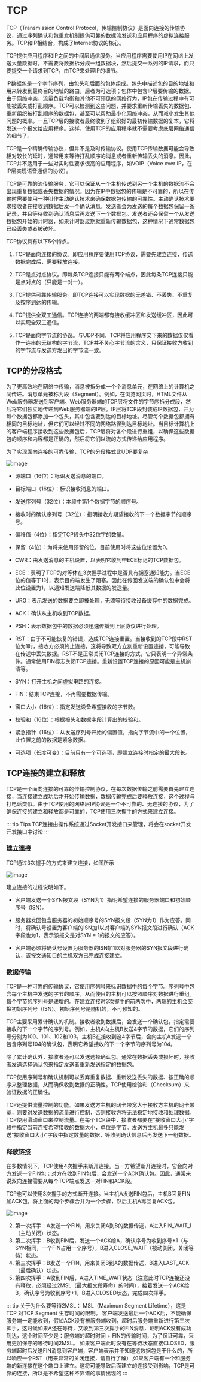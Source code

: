 # TCP

TCP（Transmission Control Protocol，传输控制协议）是面向连接的传输协议，通过序列确认和包重发机制提供可靠的数据流发送和应用程序的虚拟连接服务。TCP和IP相结合，构成了Internet协议的核心。

TCP提供应用程序和IP之间的中间层通信服务。当应用程序需要使用IP在网络上发送大量数据时，不需要将数据拆分成一组数据块，然后提交一系列的IP请求，而只要提交一个请求到TCP，由TCP来处理IP的细节。

IP数据包是一个字节序列，由包头和后面的包体组成。包头中描述包的目的地址和用来转发到最终目的地址的路由，后者为可选项；包体中包含IP层要传输的数据。由于网络冲突、流量负载均衡和其他不可预见的网络行为，IP包在传输过程中有可能被丢失或打乱顺序。TCP可以检测到这些问题，并要求重新传输丢失的数据包、重新组织被打乱顺序的数据包，甚至可以帮助最小化网络冲突，从而减小发生其他问题的概率。一旦TCP层的接收者最终收到了组织好的最初传输数据的复本，它将发送一个报文给应用程序。这样，使用TCP的应用程序就不需要考虑底层网络通信的细节了。

TCP是一个精确传输协议，但并不是及时传输协议。使用TCP传输数据可能会导致相对较长的延时，通常用来等待打乱顺序的消息或者重新传输丢失的消息。因此，TCP并不适用于一些对实时性要求很高的应用程序，如VOIP（Voice over IP，在IP层实现语音通信的协议）。

TCP是可靠的流传输服务，它可以保证从一个主机传送到另一个主机的数据流不会出现重复数据或丢失数据的情况。因为在IP中数据包的传输是不可靠的，所以在传输时需要使用一种叫作主动确认技术来确保数据包传输的可靠性。主动确认技术要求接收者在接收到数据后发一个确认消息，发送者会为发送的每个数据包保留一条记录，并且等待收到确认消息后再发送下一个数据包。发送者还会保留一个从发送数据包开始的计时器，如果计时器过期就重新传输数据包，这种情况下通常数据包已经丢失或者被破坏。

TCP协议具有以下5个特点。

1. TCP是面向连接的协议。即应用程序要使用TCP协议，需要先建立连接，传送数据完成后，需要释放连接。

2. TCP是点对点协议。即每条TCP连接只能有两个端点，因此每条TCP连接只能是点对点的（只能是一对一）。

3. TCP提供可靠传输服务。即TCP连接可以实现数据的无差错、不丢失、不重复及按序到达的传输。

4. TCP提供全双工通信。TCP连接的两端都有接收缓冲区和发送缓冲区，因此可以实现全双工通信。

5. TCP是面向字节流的协议。与UDP不同，TCP将应用程序交下来的数据仅仅看作一连串的无结构的字节流，TCP并不关心字节流的含义，只保证接收方收到的字节流与发送方发出的字节流一致。

## TCP的分段格式

为了更高效地在网络中传输，消息被拆分成一个个消息单元，在网络上的计算机之间传递。消息单元被称为段（Segment）。例如，在浏览网页时，HTML文件从Web服务器发送到客户端。Web服务器端的TCP层将文件的字节序拆分成段，然后将它们独立地传递到Web服务器端的IP层。IP层将TCP段封装成IP数据包，并为每个数据包都添加一个包头，其中包含要到达的目标地址。尽管每个数据包都拥有相同的目标地址，但它们可以经过不同的网络路径到达目标地址。当目标计算机上的客户端程序接收到这些数据包后，TCP层将对各个段进行重组，以确保这些数据包的顺序和内容都是正确的，然后将它们以流的方式传递给应用程序。

为了实现面向连接的可靠传输，TCP的分段格式比UDP要复杂

![image](/images/network/tcp_head.jpeg)

* 源端口（16位）：标识发送消息的端口。

* 目标端口（16位）：标识接收消息的端口。

* 发送序列号（32位）：本段中第1个数据字节的顺序号。

* 接收时的确认序列号（32位）：指明接收方期望接收的下一个数据字节的顺序号。

* 偏移值（4位）：指定TCP段头中32位字的数量。

* 保留（4位）：为将来使用预留的位，目前使用时将这些位设置为0。

* CWR：由发送消息的主机设置，以表明它收到带ECE标记的TCP数据包。

* ECE：表明了TCP的对等体在3次握手过程中是否具有拥塞通知能力。当ECE位的值等于1时，表示目的端发生了阻塞。因此在传回发送端的确认包中会将此位设置为1，以通知发送端降低其数据的发送量。

* URG：表示发送的数据要立即被处理，无须等待接收设备缓存中的数据完成。

* ACK：确认从主机收到TCP数据。

* PSH：表示数据包中的数据必须迅速传播到上层协议进行处理。

* RST：由于不可能恢复的错误，造成TCP连接重置。当接收到的TCP段中RST位为1时，接收方必须终止连接，这将导致双方立刻重新设置连接，可能导致在传送中丢失数据。RST不是正常关闭TCP连接的方式，它只表明一个异常条件。通常使用FIN标志关闭TCP连接。重新设置TCP连接的原因可能是主机崩溃等。

* SYN：打开主机之间虚拟电路的连接。

* FIN：结束TCP连接，不再需要数据传输。

* 窗口大小（16位）：指定发送设备希望接收的字节数。

* 校验和（16位）：根据报头和数据字段计算出的校验和。

* 紧急指针（16位）：从发送序列号开始的偏置值，指向字节流中的一个位置，此位置之前的数据是紧急数据。

* 可选项（长度可变）：目前只有一个可选项，即建立连接时指定的最大段长。



## TCP连接的建立和释放

TCP是一个面向连接的可靠的传输控制协议，在每次数据传输之前需要首先建立连接，当连接建立成功后才开始传输数据，数据传输完成后要释放连接，这个过程与打电话类似。由于TCP使用的网络层IP协议是一个不可靠的、无连接的协议，为了确保连接的建立和释放都是可靠的，TCP使用三次握手的方式来建立连接。

::: tip Tips
TCP连接由操作系统通过Socket开发接口来管理，将会在socket开发开发接口中讨论
:::

### 建立连接

TCP通过3次握手的方式来建立连接，如图所示

![image](/images/network/tcp_connect.jpeg)

建立连接的过程说明如下。

* 客户端发送一个SYN报文段（SYN为1）指明希望连接的服务器端口和初始顺序号（ISN）。

* 服务器发回包含服务器的初始顺序号的SYN报文段（SYN为1）作为应答。同时，将确认号设置为客户端的ISN加1以对客户端的SYN报文段进行确认（ACK字段也为1，表示该报文是对SYN = 1的报文的应答）。

* 客户端必须将确认号设置为服务器的ISN加1以对服务器的SYN报文段进行确认，该报文通知目的主机双方已完成连接建立。

### 数据传输

TCP是一种可靠的传输协议，它使用序列号来标识数据中的每个字节。序列号中包含每个主机中发送的字节的顺序，从而使目的主机可以按照顺序对数据进行重组。每个字节的序列号是递增的。在建立连接时3次握手的前两次中，两端的主机会交换初始序列号（ISN）。初始序列号是随机的，不可预知的。

TCP主要采用累计确认的机制。接收者收到数据后，会发送一个确认包，指定需要接收的下一个字节的序列号。例如，主机A向主机B发送4字节的数据，它们的序列号分别为100、101、102和103，主机B在接收到这4字节后，会向主机A发送一个包含序列号104的确认包，表明它希望接收的下一个字节的序列号为104。

除了累计确认外，接收者还可以发送选择确认包。通常在数据丢失或损坏时，接收者发送选择确认包来指定发送者重新发送指定的数据包。

TCP使用序列号和确认机制可以丢弃重复数据、重新发送丢失的数据、按正确的顺序来整理数据，从而确保收到数据的正确性。TCP使用检验和（Checksum）来验证数据的正确性。

TCP还提供流量控制的功能。如果发送方主机的网卡带宽大于接收方主机的网卡带宽，则要对发送数据的流量进行控制，否则接收方将无法稳定地接收和处理数据。TCP使用滑动窗口来控制流量。在每个TCP段中，接收者都要在“接收窗口大小”字段中指定当前连接希望接收的数据大小，单位是字节。发送方主机最多只能发送“接收窗口大小”字段中指定数量的数据，等收到确认信息后再发送下一组数据。


### 释放链接

在多数情况下，TCP使用4次握手来断开连接。当一方希望断开连接时，它会向对方发送一个FIN包；对方在收到FIN包后，会发送一个ACK确认包。因此，通常来说双向连接需要从每个TCP端点发送一对FIN和ACK段。

TCP也可以使用3次握手的方式断开连接。当主机A发送FIN包后，主机B回复FIN加ACK包，将上面的两个步骤合并为一个步骤，然后主机A再回复ACK包。

![image](/images/network/tcp_close.jpeg)

2. 第一次挥手：A发送一个FIN，用来关闭A到B的数据传送，A进入FIN_WAIT_1（主动关闭）状态。
2. 第二次挥手：B收到FIN后，发送一个ACK给A，确认序号为收到序号+1（与SYN相同，一个FIN占用一个序号），B进入CLOSE_WAIT（被动关闭，关闭等待）状态。
3. 第三次挥手：B发送一个FIN，用来关闭B到A的数据传送，B进入LAST_ACK（最后确认）状态。
4. 第四次挥手：A收到FIN后，A进入TIME_WAIT状态（注意此时TCP连接还没有释放，必须经过2MSL（最大报文段寿命）的时间），接着发送一个ACK给B，确认序号为收到序号+1，B进入CLOSED状态，完成四次挥手。

::: tip 关于为什么要等待2MSL：
MSL（Maximum Segment Lifetime），这是TCP 对TCP Segment 生存时间的限制。
客户端发送最后一个ACK后，不能确保服务端一定能收到，假如ACK没有被服务端收到，超时后服务端重新进行第三次挥手，这时候如果A还在等待，又收到第三次挥手的FIN消息，证明ACK没有成功到达，这个时间至少是：服务端的超时时间 + FIN的传输时间，为了保证可靠，采用更加保守的等待时间2MSL。
如果客户端此时没有在等待状态直接CLOSED，服务端超时后发送FIN消息到客户端，客户端表示并不知道这数据包是干什么的，所以响应一个RST（用来异常的关闭连接，请自行了解）,如果客户端有一个和服务端的新连接在这个端口上建立。这将可能导致后面建立的连接受到影响，TCP是可靠的连接，所以是不希望这种不靠谱的事情出现的
:::



